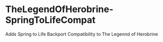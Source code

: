 # TheLegendOfHerobrine-SpringToLifeCompat
Adds Spring to Life Backport Compatibility to The Legennd of Herobrine
